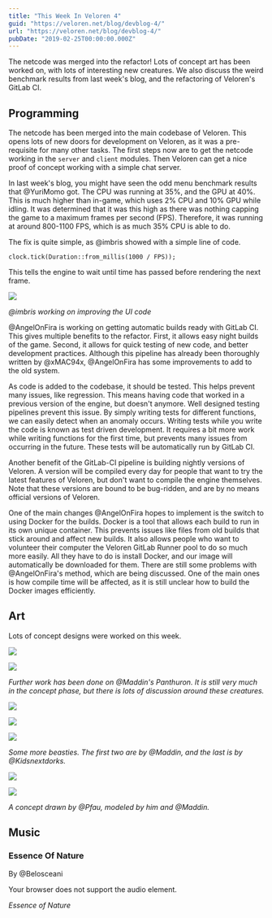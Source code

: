 ```yaml
---
title: "This Week In Veloren 4"
guid: "https://veloren.net/blog/devblog-4/"
url: "https://veloren.net/blog/devblog-4/"
pubDate: "2019-02-25T00:00:00.000Z"
---
```


The netcode was merged into the refactor! Lots of concept art has been worked on, with lots of interesting new creatures. We also discuss the weird benchmark results from last week's blog, and the refactoring of Veloren's GitLab CI.

## Programming

The netcode has been merged into the main codebase of Veloren. This opens lots of new doors for development on Veloren, as it was a pre-requisite for many other tasks. The first steps now are to get the netcode working in the `server` and `client` modules. Then Veloren can get a nice proof of concept working with a simple chat server.

In last week's blog, you might have seen the odd menu benchmark results that @YuriMomo got. The CPU was running at 35%, and the GPU at 40%. This is much higher than in-game, which uses 2% CPU and 10% GPU while idling. It was determined that it was this high as there was nothing capping the game to a maximum frames per second (FPS). Therefore, it was running at around 800-1100 FPS, which is as much 35% CPU is able to do.

The fix is quite simple, as @imbris showed with a simple line of code.

`clock.tick(Duration::from_millis(1000 / FPS));`

This tells the engine to wait until time has passed before rendering the next frame.

![](https://s3.eu-central-2.wasabisys.com/veloren-blog/cdn/449602562165833760/548714245382995974/ui.gif)

_@imbris working on improving the UI code_

@AngelOnFira is working on getting automatic builds ready with GitLab CI. This gives multiple benefits to the refactor. First, it allows easy night builds of the game. Second, it allows for quick testing of new code, and better development practices. Although this pipeline has already been thoroughly written by @xMAC94x, @AngelOnFira has some improvements to add to the old system.

As code is added to the codebase, it should be tested. This helps prevent many issues, like regression. This means having code that worked in a previous version of the engine, but doesn't anymore. Well designed testing pipelines prevent this issue. By simply writing tests for different functions, we can easily detect when an anomaly occurs. Writing tests while you write the code is known as test driven development. It requires a bit more work while writing functions for the first time, but prevents many issues from occurring in the future. These tests will be automatically run by GitLab CI.

Another benefit of the GitLab-CI pipeline is building nightly versions of Veloren. A version will be compiled every day for people that want to try the latest features of Veloren, but don't want to compile the engine themselves. Note that these versions are bound to be bug-ridden, and are by no means official versions of Veloren.

One of the main changes @AngelOnFira hopes to implement is the switch to using Docker for the builds. Docker is a tool that allows each build to run in its own unique container. This prevents issues like files from old builds that stick around and affect new builds. It also allows people who want to volunteer their computer the Veloren GitLab Runner pool to do so much more easily. All they have to do is install Docker, and our image will automatically be downloaded for them. There are still some problems with @AngelOnFira's method, which are being discussed. One of the main ones is how compile time will be affected, as it is still unclear how to build the Docker images efficiently.

## Art

Lots of concept designs were worked on this week.

![](https://s3.eu-central-2.wasabisys.com/veloren-blog/cdn/546891221562294272/548922023724711993/All_in_one.png)

![](https://s3.eu-central-2.wasabisys.com/veloren-blog/cdn/546891221562294272/548922024257650738/Panthuron_rendered.png)

_Further work has been done on @Maddin's Panthuron. It is still very much in the concept phase, but there is lots of discussion around these creatures._

![](https://s3.eu-central-2.wasabisys.com/veloren-blog/cdn/449660795857403905/548614792147894286/Winged_Eye.png)

![](https://s3.eu-central-2.wasabisys.com/veloren-blog/cdn/449660795857403905/548540215090741248/Toucan.png)

![](https://s3.eu-central-2.wasabisys.com/veloren-blog/cdn/449660795857403905/549374733905559553/servant_of_Athuhu_fin.png)

_Some more beasties. The first two are by @Maddin, and the last is by @Kidsnextdorks._

![](https://s3.eu-central-2.wasabisys.com/veloren-blog/cdn/450039871650660374/547469859051667456/9lUgCSiBmMjF89RLxVcdNkddU93kYvJydEKL-2sI7BdK9K9e0T4b5rokszIf0PRA0OoxSRIJJk7n1HM16L5WBb-pmc1LKgANG6z3.png)

![](https://s3.eu-central-2.wasabisys.com/veloren-blog/cdn/449660795857403905/548553902916763648/Syrinx_2.png)

_A concept drawn by @Pfau, modeled by him and @Maddin._

## Music

### Essence Of Nature

By @Belosceani

Your browser does not support the audio element.

_Essence of Nature_
